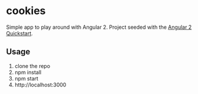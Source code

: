 # cookies

Simple app to play around with Angular 2. Project seeded with the [Angular 2 Quickstart](https://github.com/angular/quickstart).

## Usage
1. clone the repo
1. npm install
1. npm start
1. http://localhost:3000
